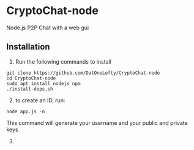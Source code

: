 # CryptoChat-node
Node.js P2P Chat with a web gui


## Installation
1. Run the following commands to install
```
git clone https://github.com/DatOneLefty/CryptoChat-node
cd CryptoChat-node
sudo apt install nodejs npm
./install-deps.sh
```
2. to create an ID, run:
```
node app.js -n
```
This command will generate your username and your public and private keys

3.
